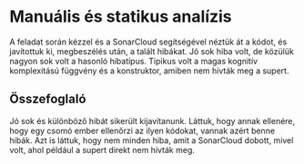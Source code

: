 # Manuális és statikus analízis

A feladat során kézzel és a SonarCloud segítségével néztük át a kódot, és javítottuk ki, megbeszélés után, a talált hibákat. Jó sok hiba volt, de közülük nagyon sok volt a hasonló hibatípus.
Tipikus volt a magas kognitív komplexitású függvény és a konstruktor, amiben nem hívták meg a supert.

## Összefoglaló
Jó sok és különböző hibát sikerült kijavítanunk. Láttuk, hogy annak ellenére, hogy egy csomó ember ellenőrzi az ilyen kódokat, vannak azért benne hibák. 
Azt is láttuk, hogy nem minden hiba, amit a SonarCloud dobott, mivel volt, ahol például a supert direkt nem hívták meg.
